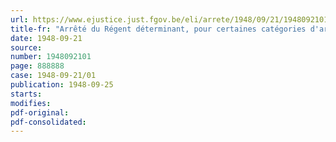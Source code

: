 ```yaml
---
url: https://www.ejustice.just.fgov.be/eli/arrete/1948/09/21/1948092101/justel
title-fr: "Arrêté du Régent déterminant, pour certaines catégories d'artistes, les modalités d'application de l'arrêté-loi du 3 janvier 1946, modifié par la loi du 16 juin 1947, concernant les vacances annuelles des travailleurs salariés, ainsi que de la loi du 14 juin 1948 doublant la rémunération de vacances prévues par cet arrêté-loi"
date: 1948-09-21
source:
number: 1948092101
page: 888888
case: 1948-09-21/01
publication: 1948-09-25
starts:
modifies:
pdf-original:
pdf-consolidated:
---
```


